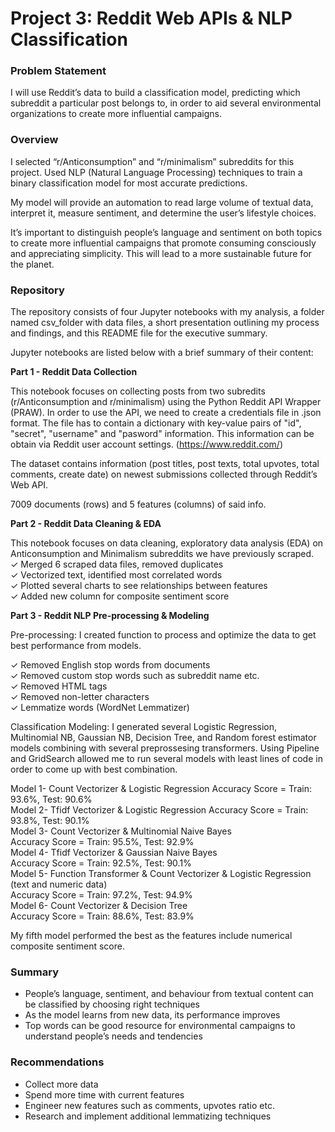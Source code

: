 ﻿
# Project 3: Reddit Web APIs & NLP Classification

### Problem Statement

I will use Reddit’s data to build a classification model, predicting which subreddit a particular post belongs to, in order to aid several environmental organizations to create more influential campaigns.

### Overview

I selected “r/Anticonsumption” and “r/minimalism” subreddits for this project. Used NLP (Natural Language Processing) techniques to train a binary classification model for most accurate predictions.

My model will provide an automation to read large volume of textual data, interpret it, measure sentiment, and determine the user’s lifestyle choices.

It’s important to distinguish people’s language and sentiment on both topics to create more influential campaigns that promote consuming consciously and appreciating simplicity. This will lead to a more sustainable future for the planet.

### Repository

The repository consists of four Jupyter notebooks with my analysis, a folder named csv_folder with data files, a short presentation outlining my process and findings, and this README file for the executive summary.

Jupyter notebooks are listed below with a brief summary of their content:

**Part 1 - Reddit Data Collection**

This notebook focuses on collecting posts from two subredits (r/Anticonsumption and r/minimalism) using the Python Reddit API Wrapper (PRAW).
In order to use the API, we need to create a credentials file in .json format. The file has to contain a dictionary with key-value pairs of "id", "secret", "username" and "pasword" information.
This information can be obtain via Reddit user account settings. (https://www.reddit.com/)

The dataset contains information (post titles, post texts, total upvotes, total comments, create date) on newest submissions collected through Reddit’s Web API.

7009 documents (rows) and 5 features (columns) of said info.

**Part 2 - Reddit Data Cleaning & EDA**

This notebook focuses on data cleaning, exploratory data analysis (EDA) on Anticonsumption and Minimalism subreddits we have previously scraped.  
✓  Merged 6 scraped data files, removed duplicates  
✓  Vectorized text, identified most correlated words  
✓  Plotted several charts to see relationships between features  
✓  Added new column for composite sentiment score  

**Part 3 - Reddit NLP Pre-processing & Modeling**

Pre-processing:
I created function to process and optimize the data to get best performance from models.  

✓  Removed English stop words from documents  
✓  Removed custom stop words such as subreddit name etc.  
✓  Removed HTML tags  
✓  Removed non-letter characters  
✓  Lemmatize words (WordNet Lemmatizer)  

Classification Modeling:
I generated several Logistic Regression, Multinomial NB, Gaussian NB, Decision Tree, and Random forest estimator models combining with several preprossesing transformers. Using Pipeline and GridSearch allowed me to run several models with least lines of code in order to come up with best combination.  

Model 1- Count Vectorizer & Logistic Regression
Accuracy Score = Train: 93.6%, Test: 90.6%  
Model 2- Tfidf Vectorizer & Logistic Regression 
Accuracy Score = Train: 93.8%, Test: 90.1%  
Model 3- Count Vectorizer & Multinomial Naive Bayes  
Accuracy Score = Train: 95.5%, Test: 92.9%  
Model 4- Tfidf Vectorizer & Gaussian Naive Bayes      
Accuracy Score = Train: 92.5%, Test: 90.1%  
Model 5- Function Transformer & Count Vectorizer & Logistic Regression (text and numeric data)   
Accuracy Score = Train: 97.2%, Test: 94.9%   
Model 6- Count Vectorizer & Decision Tree   
Accuracy Score = Train: 88.6%, Test: 83.9%   

My fifth model performed the best as the features include numerical composite sentiment score. 

### Summary
- People’s language, sentiment, and behaviour from textual content can be
classified by choosing right techniques
- As the model learns from new data, its performance improves
- Top words can be good resource for environmental campaigns to understand
people’s needs and tendencies

### Recommendations
- Collect more data
- Spend more time with current features
- Engineer new features such as comments, upvotes ratio etc.
- Research and implement additional lemmatizing techniques
